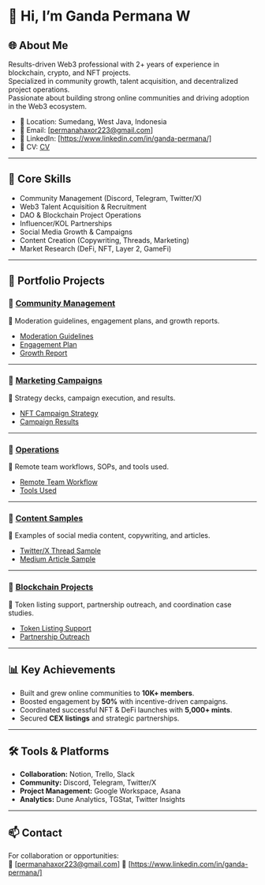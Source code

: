 # 👋 Hi, I’m Ganda Permana W

## 🌐 About Me

Results-driven Web3 professional with 2+ years of experience in blockchain, crypto, and NFT projects.  
Specialized in community growth, talent acquisition, and decentralized project operations.  
Passionate about building strong online communities and driving adoption in the Web3 ecosystem.  

- 📍 Location: Sumedang, West Java, Indonesia  
- 📧 Email: [permanahaxor223@gmail.com]
- 💼 LinkedIn: [https://www.linkedin.com/in/ganda-permana/]
- 📄 CV: [CV](./CV-GandaPermanaWadi.pdf)

---

## 🚀 Core Skills

- Community Management (Discord, Telegram, Twitter/X)  
- Web3 Talent Acquisition & Recruitment  
- DAO & Blockchain Project Operations  
- Influencer/KOL Partnerships  
- Social Media Growth & Campaigns  
- Content Creation (Copywriting, Threads, Marketing)  
- Market Research (DeFi, NFT, Layer 2, GameFi)  

---

## 📂 Portfolio Projects

### 🔹 [Community Management](./community-management)

📌 Moderation guidelines, engagement plans, and growth reports.

- [Moderation Guidelines](./community-management/moderation-guidelines.md)  
- [Engagement Plan](./community-management/engagement-plan.md)  
- [Growth Report](./community-management/growth-report.md)  

---

### 🔹 [Marketing Campaigns](./marketing-campaigns)

📌 Strategy decks, campaign execution, and results.

- [NFT Campaign Strategy](./marketing-campaigns/campaign-strategy-nft.md)  
- [Campaign Results](./marketing-campaigns/results-campaign-nft.md)  

---

### 🔹 [Operations](./operations)

📌 Remote team workflows, SOPs, and tools used.

- [Remote Team Workflow](./operations/workflow-remote-teams.md)  
- [Tools Used](./operations/tools-used.md)  

---

### 🔹 [Content Samples](./content-samples)

📌 Examples of social media content, copywriting, and articles.

- [Twitter/X Thread Sample](./content-samples/twitter-thread-sample.md)
- [Medium Article Sample](./content-samples/medium-article-sample.md)  

---

### 🔹 [Blockchain Projects](./blockchain-projects)

📌 Token listing support, partnership outreach, and coordination case studies.  

- [Token Listing Support](./blockchain-projects/token-listing-support.md)  
- [Partnership Outreach](./blockchain-projects/partnership-outreach.md)  

---

## 📊 Key Achievements

- Built and grew online communities to **10K+ members**.  
- Boosted engagement by **50%** with incentive-driven campaigns.  
- Coordinated successful NFT & DeFi launches with **5,000+ mints**.  
- Secured **CEX listings** and strategic partnerships.  

---

## 🛠 Tools & Platforms

- **Collaboration:** Notion, Trello, Slack  
- **Community:** Discord, Telegram, Twitter/X  
- **Project Management:** Google Workspace, Asana  
- **Analytics:** Dune Analytics, TGStat, Twitter Insights  

---

## 📫 Contact

For collaboration or opportunities:  
📧 [permanahaxor223@gmail.com]
🔗 [https://www.linkedin.com/in/ganda-permana/]
